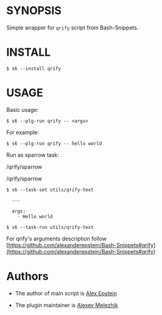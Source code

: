 # SYNOPSIS

Simple wrapper for `qrify` script from Bash-Snippets.


# INSTALL

    $ s6 --install qrify

# USAGE

Basic usage:

    $ s6 --plg-run qrify -- <args>

For example:

    $ s6 --plg-run qrify -- hello world

Run as sparrow task:

/qrify/sparrow

/qrify/sparrow

    $ s6 --task-set utils/qrify-text

      ---

      args:
        - Hello world

    $ s6 --task-run utils/qrify-text

For qrify's arguments description follow [https://github.com/alexanderepstein/Bash-Snippets#qrify](https://github.com/alexanderepstein/Bash-Snippets#qrify)

# Authors

* The author of main script is [Alex Epstein](https://github.com/alexanderepstein)

* The plugin maintainer is [Alexey Melezhik](https://github.com/melezhik/)




